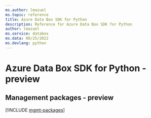 ```yaml
---
ms.author: lmazuel
ms.topic: reference
title: Azure Data Box SDK for Python
description: Reference for Azure Data Box SDK for Python
author: lmazuel
ms.service: databox
ms.data: 08/25/2022
ms.devlang: python
---
```

# Azure Data Box SDK for Python - preview

## Management packages - preview
[!INCLUDE [mgmt-packages](data-box-mgmt-index.md)]